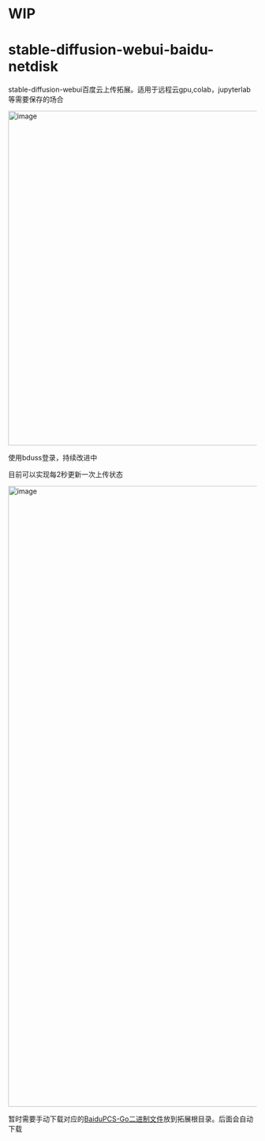 # WIP
# stable-diffusion-webui-baidu-netdisk
stable-diffusion-webui百度云上传拓展。适用于远程云gpu,colab，jupyterlab等需要保存的场合

<img width="678" alt="image" src="https://user-images.githubusercontent.com/25872019/223519780-8de5919a-341b-4912-bdce-eca859a32927.png">

使用bduss登录，持续改进中

目前可以实现每2秒更新一次上传状态

<img width="1258" alt="image" src="https://user-images.githubusercontent.com/25872019/223800312-0fa01500-c5de-42da-91d1-cde7a59890ba.png">




暂时需要手动下载对应的[BaiduPCS-Go二进制文件](https://github.com/qjfoidnh/BaiduPCS-Go/releases/tag/v3.9.0)放到拓展根目录。后面会自动下载

